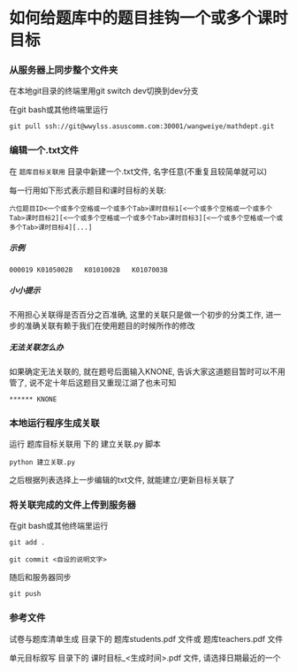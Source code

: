 # 如何给题库中的题目挂钩一个或多个课时目标

### 从服务器上同步整个文件夹

在本地git目录的终端里用git switch dev切换到dev分支

在git bash或其他终端里运行

`git pull ssh://git@wwylss.asuscomm.com:30001/wangweiye/mathdept.git`

### 编辑一个.txt文件
在 `题库目标关联用` 目录中新建一个.txt文件, 名字任意(不重复且较简单就可以)

每一行用如下形式表示题目和课时目标的关联:

`六位题目ID<一个或多个空格或一个或多个Tab>课时目标1[<一个或多个空格或一个或多个Tab>课时目标2][<一个或多个空格或一个或多个Tab>课时目标3][<一个或多个空格或一个或多个Tab>课时目标4][...]`
##### 示例

`000019	K0105002B	K0101002B	K0107003B`
##### 小小提示

不用担心关联得是否百分之百准确, 这里的关联只是做一个初步的分类工作, 进一步的准确关联有赖于我们在使用题目的时候所作的修改

##### 无法关联怎么办

如果确定无法关联的, 就在题号后面输入KNONE, 告诉大家这道题目暂时可以不用管了, 说不定十年后这题目又重现江湖了也未可知

`****** KNONE`


### 本地运行程序生成关联

运行 题库目标关联用 下的 建立关联.py 脚本

`python 建立关联.py`

之后根据列表选择上一步编辑的txt文件, 就能建立/更新目标关联了

### 将关联完成的文件上传到服务器

在git bash或其他终端里运行

`git add .`

`git commit <自设的说明文字>`

随后和服务器同步

`git push`

### 参考文件
试卷与题库清单生成 目录下的 题库students.pdf 文件或 题库teachers.pdf 文件

单元目标叙写 目录下的 课时目标_<生成时间>.pdf 文件, 请选择日期最近的一个